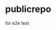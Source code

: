 # publicrepo
for e2e test

















































































































































































































































































































































































































































































































































































































































































































































































































































































































































































































































































































































































































































































































































































































































































































































































































































































